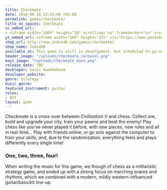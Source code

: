 ```yaml
---
title: Checkmate
date: 2016-06-10 13:52:00 +02:00
permalink: games/checkmate/
title_no_spaces: Checkmate
sc_embed_url:
- <iframe width="100%" height="20" scrolling="no" frameborder="no" src="https://w.soundcloud.com/player/?url=https%3A//api.soundcloud.com/tracks/268729949%3Fsecret_token%3Ds-3Pky5&amp;color=ff5500&amp;inverse=false&amp;auto_play=false&amp;show_user=false"></iframe>
yt_embed_url: <iframe width="560" height="315" src="https://www.youtube.com/embed/uSOE49Hwg4w?enablejsapi=1&version=3&playerapiid=ytplayer" frameborder="0" allowfullscreen></iframe>
shop_url: http://www.indiedb.com/games/checkmate/
shop_name: IndieDB
available_at: This game is still in development, but scheduled to go on Steam Greenlight before long. In the meantime, check out the trailer below or head on over to
header_image: "/uploads/checkmate_carousel.png"
main_image: "/uploads/checkmate_main.png"
release_date: TBD
developer: Gavin Kwekkeboom
developer_website:
genre: Strategy
music_genre:
featured_instrument: guitar
roles:
- OST
layout: game
---
```


*Checkmate* is a cross-over between *Civilization V* and chess. Collect ore, build and upgrade your city, train your pawns and beat the enemy! Play chess like you've never played it before, with new pieces, new rules and all in real-time... Play with friends online, or go solo against the computer to train your skills, and, due to the randomization, everything feels and plays differently every single time!

### One, two, three, four!
When writing the music for this game, we though of chess as a militaristic strategy game, and ended up with a strong focus on marching snares and rhythms, which we combined with a modern, mildly western-influenced guitar/bass/kit line-up.
